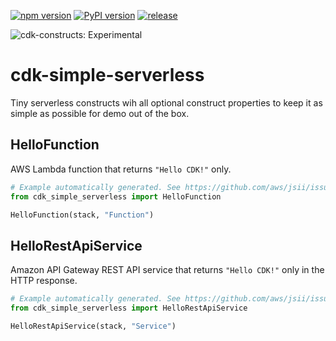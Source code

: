 [![npm version](https://badge.fury.io/js/cdk-simple-serverless.svg)](https://badge.fury.io/js/cdk-simple-serverless)
[![PyPI version](https://badge.fury.io/py/cdk-simple-serverless.svg)](https://badge.fury.io/py/cdk-simple-serverless)
[![release](https://github.com/pahud/cdk-simple-serverless/actions/workflows/release.yml/badge.svg)](https://github.com/pahud/cdk-simple-serverless/actions/workflows/release.yml)

![cdk-constructs: Experimental](https://img.shields.io/badge/cdk--constructs-experimental-important.svg?style=for-the-badge)

# cdk-simple-serverless

Tiny serverless constructs wih all optional construct properties to keep it as simple as possible for demo out of the box.

## HelloFunction

AWS Lambda function that returns `"Hello CDK!"` only.

```python
# Example automatically generated. See https://github.com/aws/jsii/issues/826
from cdk_simple_serverless import HelloFunction

HelloFunction(stack, "Function")
```

## HelloRestApiService

Amazon API Gateway REST API service that returns `"Hello CDK!"` only in the HTTP response.

```python
# Example automatically generated. See https://github.com/aws/jsii/issues/826
from cdk_simple_serverless import HelloRestApiService

HelloRestApiService(stack, "Service")
```
